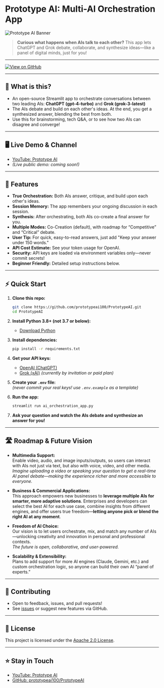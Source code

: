# Prototype AI: Multi-AI Orchestration App

![Prototype AI Banner](assets/PrototypeAI_Banner.png)

> **Curious what happens when AIs talk to each other?**
> This app lets ChatGPT and Grok debate, collaborate, and synthesize ideas—like a panel of digital minds, just for you!

---

[![View on GitHub](https://img.shields.io/badge/GitHub-prototypeai100/PrototypeAI-blue?logo=github)](https://github.com/prototypeai100/PrototypeAI)

---

## 🚀 What is this?

- An open-source Streamlit app to orchestrate conversations between two leading AIs: **ChatGPT (gpt-4-turbo)** and **Grok (grok-3-latest)**
- The AIs debate and build on each other's ideas. At the end, you get a synthesized answer, blending the best from both.
- Use this for brainstorming, tech Q&A, or to see how two AIs can disagree and converge!

---

## 🖥️ Live Demo & Channel

- [YouTube: Prototype AI](https://www.youtube.com/@PrototypeAI01)
- *(Live public demo: coming soon!)*

---

## 📝 Features

- **True Orchestration:** Both AIs answer, critique, and build upon each other's ideas.
- **Session Memory:** The app remembers your ongoing discussion in each session.
- **Synthesis:** After orchestrating, both AIs co-create a final answer for you.
- **Multiple Modes:** Co-Creation (default), with roadmap for “Competitive” and “Critical” debate.
- **User Tip:** For quick, easy-to-read answers, just add "Keep your answer under 150 words."
- **API Cost Estimate:** See your token usage for OpenAI.
- **Security:** API keys are loaded via environment variables only—never commit secrets!
- **Beginner Friendly:** Detailed setup instructions below.

---

## ⚡ Quick Start

1. **Clone this repo:**
    ```bash
    git clone https://github.com/prototypeai100/PrototypeAI.git
    cd PrototypeAI
    ```

2. **Install Python 3.8+ (not 3.7 or below):**
    - [Download Python](https://www.python.org/downloads/)

3. **Install dependencies:**
    ```bash
    pip install -r requirements.txt
    ```

4. **Get your API keys:**  
   - [OpenAI (ChatGPT)](https://platform.openai.com/api-keys)  
   - [Grok (xAI)](https://x.ai) *(currently by invitation or paid plan)*

5. **Create your `.env` file:**  
   *(never commit your real keys! use `.env.example` as a template)*

6. **Run the app:**
    ```bash
    streamlit run ai_orchestration_app.py
    ```

7. **Ask your question and watch the AIs debate and synthesize an answer for you!**

---

## 🛣️ Roadmap & Future Vision

- **Multimedia Support:**  
  Enable video, audio, and image inputs/outputs, so users can interact with AIs not just via text, but also with voice, video, and other media.  
  *Imagine uploading a video or speaking your question to get a real-time AI panel debate—making the experience richer and more accessible to everyone.*

- **Business & Commercial Applications:**  
  This approach empowers new businesses to **leverage multiple AIs for smarter, more adaptive solutions**. Enterprises and developers can select the best AI for each use case, combine insights from different engines, and offer users true freedom—**letting anyone pick or blend the right AI at any moment**.

- **Freedom of AI Choice:**  
  Our vision is to let users orchestrate, mix, and match any number of AIs—unlocking creativity and innovation in personal and professional contexts.  
  *The future is open, collaborative, and user-powered.*

- **Scalability & Extensibility:**  
  Plans to add support for more AI engines (Claude, Gemini, etc.) and custom orchestration logic, so anyone can build their own AI “panel of experts.”

---

## 🤝 Contributing

- Open to feedback, issues, and pull requests!
- See [issues](https://github.com/prototypeai100/PrototypeAI/issues) or suggest new features via GitHub.

---

## 📄 License

This project is licensed under the [Apache 2.0 License](LICENSE).

---

## ⭐ Stay in Touch

- [YouTube: Prototype AI](https://www.youtube.com/@PrototypeAI01)
- [GitHub: prototypeai100/PrototypeAI](https://github.com/prototypeai100/PrototypeAI)
